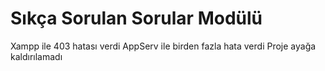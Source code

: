 # Sıkça Sorulan Sorular Modülü
Xampp ile 403 hatası verdi
AppServ ile birden fazla hata verdi
Proje ayağa kaldırılamadı
